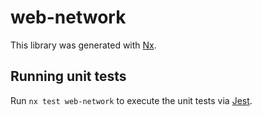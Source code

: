 # web-network

This library was generated with [Nx](https://nx.dev).

## Running unit tests

Run `nx test web-network` to execute the unit tests via [Jest](https://jestjs.io).
